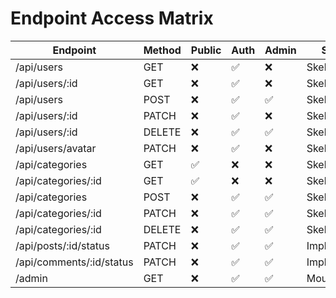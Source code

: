 # Endpoint Access Matrix

| Endpoint                 | Method | Public | Auth | Admin | Status      |
| ------------------------ | ------ | ------ | ---- | ----- | ----------- |
| /api/users               | GET    | ❌     | ✅   | ❌    | Skeleton    |
| /api/users/:id           | GET    | ❌     | ✅   | ❌    | Skeleton    |
| /api/users               | POST   | ❌     | ✅   | ✅    | Skeleton    |
| /api/users/:id           | PATCH  | ❌     | ✅   | ❌    | Skeleton    |
| /api/users/:id           | DELETE | ❌     | ✅   | ✅    | Skeleton    |
| /api/users/avatar        | PATCH  | ❌     | ✅   | ❌    | Skeleton    |
| /api/categories          | GET    | ✅     | ❌   | ❌    | Skeleton    |
| /api/categories/:id      | GET    | ✅     | ❌   | ❌    | Skeleton    |
| /api/categories          | POST   | ❌     | ✅   | ✅    | Skeleton    |
| /api/categories/:id      | PATCH  | ❌     | ✅   | ✅    | Skeleton    |
| /api/categories/:id      | DELETE | ❌     | ✅   | ✅    | Skeleton    |
| /api/posts/:id/status    | PATCH  | ❌     | ✅   | ✅    | Implemented |
| /api/comments/:id/status | PATCH  | ❌     | ✅   | ✅    | Implemented |
| /admin                   | GET    | ❌     | ✅   | ✅    | Mounted     |

